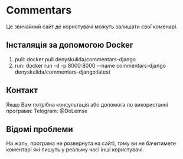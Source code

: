 # Commentars
Це звичайний сайт де користувачі можуть залишати свої коменарі.


## Інсталяція за допомогою Docker
1. pull: docker pull denyskulida/commentars-django
2. run: docker run -d -p 8000:8000 --name commentars-django denyskulida/commentars-django:latest

## Контакт
Якщо Вам потрібна консультація або допомога по використанні програми: Telegram: @DeLemse

## Відомі проблеми
На жаль, програма не розвернута на сайті, тому ви не бачитимете коментарі які пишуть у реальму часі інші користувачі.
